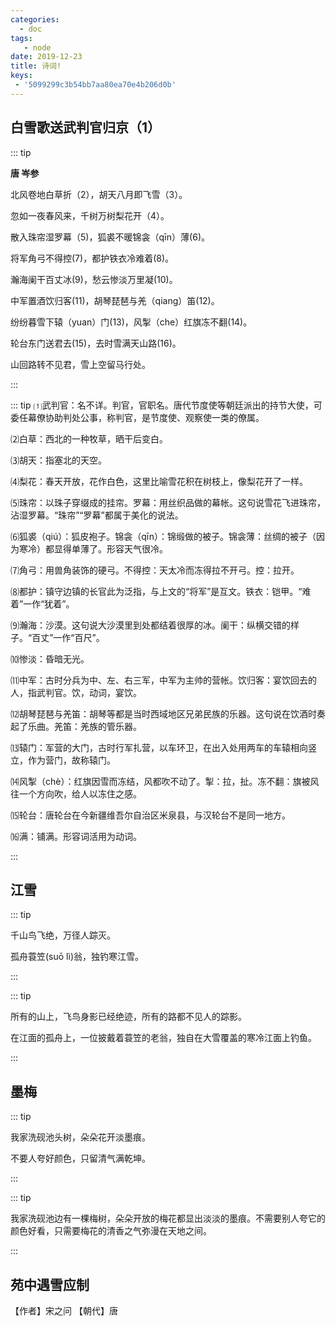 ```yaml
---
categories:
  - doc
tags:
   - node
date: 2019-12-23
title: 诗词!
keys:
 - '5099299c3b54bb7aa80ea70e4b206d0b'
---
```


## 白雪歌送武判官归京（1）

::: tip

**唐 岑参**

北风卷地白草折（2），胡天八月即飞雪（3）。

忽如一夜春风来，千树万树梨花开（4）。

散入珠帘湿罗幕（5)，狐裘不暖锦衾（qīn）薄(6)。

将军角弓不得控(7)，都护铁衣冷难着(8)。

瀚海阑干百丈冰(9)，愁云惨淡万里凝(10)。

中军置酒饮归客(11)，胡琴琵琶与羌（qiang）笛(12)。

纷纷暮雪下辕（yuan）门(13)，风掣（che）红旗冻不翻(14)。

轮台东门送君去(15)，去时雪满天山路(16)。

山回路转不见君，雪上空留马行处。

:::

::: tip
⑴武判官：名不详。判官，官职名。唐代节度使等朝廷派出的持节大使，可委任幕僚协助判处公事，称判官，是节度使、观察使一类的僚属。

⑵白草：西北的一种牧草，晒干后变白。

⑶胡天：指塞北的天空。

⑷梨花：春天开放，花作白色，这里比喻雪花积在树枝上，像梨花开了一样。

⑸珠帘：以珠子穿缀成的挂帘。罗幕：用丝织品做的幕帐。这句说雪花飞进珠帘，沾湿罗幕。“珠帘”“罗幕”都属于美化的说法。

⑹狐裘（qiú）：狐皮袍子。锦衾（qīn）：锦缎做的被子。锦衾薄：丝绸的被子（因为寒冷）都显得单薄了。形容天气很冷。

⑺角弓：用兽角装饰的硬弓。不得控：天太冷而冻得拉不开弓。控：拉开。

⑻都护：镇守边镇的长官此为泛指，与上文的“将军”是互文。铁衣：铠甲。“难着”一作“犹着”。

⑼瀚海：沙漠。这句说大沙漠里到处都结着很厚的冰。阑干：纵横交错的样子。“百丈”一作“百尺”。

⑽惨淡：昏暗无光。

⑾中军：古时分兵为中、左、右三军，中军为主帅的营帐。饮归客：宴饮回去的人，指武判官。饮，动词，宴饮。

⑿胡琴琵琶与羌笛：胡琴等都是当时西域地区兄弟民族的乐器。这句说在饮酒时奏起了乐曲。羌笛：羌族的管乐器。

⒀辕门：军营的大门，古时行军扎营，以车环卫，在出入处用两车的车辕相向竖立，作为营门，故称辕门。

⒁风掣（chè）：红旗因雪而冻结，风都吹不动了。掣：拉，扯。冻不翻：旗被风往一个方向吹，给人以冻住之感。

⒂轮台：唐轮台在今新疆维吾尔自治区米泉县，与汉轮台不是同一地方。

⒃满：铺满。形容词活用为动词。

:::

## 江雪

::: tip

千山鸟飞绝，万径人踪灭。

孤舟蓑笠(suō lì)翁，独钓寒江雪。

:::

::: tip

所有的山上，飞鸟身影已经绝迹，所有的路都不见人的踪影。

在江面的孤舟上，一位披戴着蓑笠的老翁，独自在大雪覆盖的寒冷江面上钓鱼。

:::


## 墨梅

::: tip

我家洗砚池头树，朵朵花开淡墨痕。

不要人夸好颜色，只留清气满乾坤。

:::

::: tip

我家洗砚池边有一棵梅树，朵朵开放的梅花都显出淡淡的墨痕。不需要别人夸它的颜色好看，只需要梅花的清香之气弥漫在天地之间。

:::

## 苑中遇雪应制

【作者】宋之问 【朝代】唐

